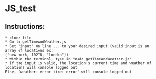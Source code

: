 # JS_test
## Instructions:
    * clone file
    * Go to getTimeAndWeather.js 
    * Set "input" on line ... to your desired input (valid input is an array of locations ex:  
    ["new york, 10278, "london"])
    * Within the terminal, type in "node getTimeAndWeather.js"
    * If the input is valid, the location's current time and weather of locations will console logged out. 
    Else, "weather: error time: error" will console logged out

